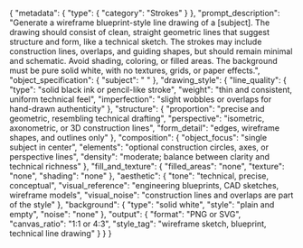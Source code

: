 {
  "metadata": {
    "type": {
      "category": "Strokes"
    }
  },
  "prompt_description": "Generate a wireframe blueprint-style line drawing of a [subject]. The drawing should consist of clean, straight geometric lines that suggest structure and form, like a technical sketch. The strokes may include construction lines, overlaps, and guiding shapes, but should remain minimal and schematic. Avoid shading, coloring, or filled areas. The background must be pure solid white, with no textures, grids, or paper effects.",
  "object_specification": {
    "subject": " "
  },
  "drawing_style": {
    "line_quality": {
      "type": "solid black ink or pencil-like stroke",
      "weight": "thin and consistent, uniform technical feel",
      "imperfection": "slight wobbles or overlaps for hand-drawn authenticity"
    },
    "structure": {
      "proportion": "precise and geometric, resembling technical drafting",
      "perspective": "isometric, axonometric, or 3D construction lines",
      "form_detail": "edges, wireframe shapes, and outlines only"
    },
    "composition": {
      "object_focus": "single subject in center",
      "elements": "optional construction circles, axes, or perspective lines",
      "density": "moderate; balance between clarity and technical richness"
    },
    "fill_and_texture": {
      "filled_areas": "none",
      "texture": "none",
      "shading": "none"
    },
    "aesthetic": {
      "tone": "technical, precise, conceptual",
      "visual_reference": "engineering blueprints, CAD sketches, wireframe models",
      "visual_noise": "construction lines and overlaps are part of the style"
    },
    "background": {
      "type": "solid white",
      "style": "plain and empty",
      "noise": "none"
    },
    "output": {
      "format": "PNG or SVG",
      "canvas_ratio": "1:1 or 4:3",
      "style_tag": "wireframe sketch, blueprint, technical line drawing"
    }
  }
}
